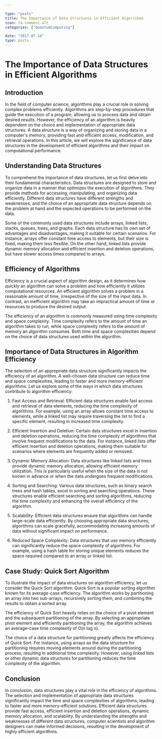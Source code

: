 ```yaml
---

type: "posts"
title: The Importance of Data Structures in Efficient Algorithms
icon: fa-comment-alt
categories: ["QuantumComputing"]

date: "2017-07-14"
type: posts
---
```





# The Importance of Data Structures in Efficient Algorithms

## Introduction

In the field of computer science, algorithms play a crucial role in solving complex problems efficiently. Algorithms are step-by-step procedures that guide the execution of a program, allowing us to process data and obtain desired results. However, the efficiency of an algorithm is heavily dependent on the choice and implementation of appropriate data structures. A data structure is a way of organizing and storing data in a computer's memory, providing fast and efficient access, modification, and retrieval operations. In this article, we will explore the significance of data structures in the development of efficient algorithms and their impact on computational performance.

## Understanding Data Structures

To comprehend the importance of data structures, let us first delve into their fundamental characteristics. Data structures are designed to store and organize data in a manner that optimizes the execution of algorithms. They provide methods for accessing, manipulating, and organizing data efficiently. Different data structures have different strengths and weaknesses, and the choice of an appropriate data structure depends on the problem at hand and the expected operations to be performed on the data.

Some of the commonly used data structures include arrays, linked lists, stacks, queues, trees, and graphs. Each data structure has its own set of advantages and disadvantages, making it suitable for certain scenarios. For instance, arrays offer constant time access to elements, but their size is fixed, making them less flexible. On the other hand, linked lists provide dynamic memory allocation and efficient insertion and deletion operations, but have slower access times compared to arrays.

## Efficiency of Algorithms

Efficiency is a crucial aspect of algorithm design, as it determines how quickly an algorithm can solve a problem and how efficiently it utilizes computational resources. An efficient algorithm solves a problem in a reasonable amount of time, irrespective of the size of the input data. In contrast, an inefficient algorithm may take an impractical amount of time or resources to produce the desired output.

The efficiency of an algorithm is commonly measured using time complexity and space complexity. Time complexity refers to the amount of time an algorithm takes to run, while space complexity refers to the amount of memory an algorithm consumes. Both time and space complexities depend on the choice of data structures used within the algorithm.

## Importance of Data Structures in Algorithm Efficiency

The selection of an appropriate data structure significantly impacts the efficiency of an algorithm. A well-chosen data structure can reduce time and space complexities, leading to faster and more memory-efficient algorithms. Let us explore some of the ways in which data structures contribute to algorithm efficiency:

1. Fast Access and Retrieval: Efficient data structures enable fast access and retrieval of data elements, reducing the time complexity of algorithms. For example, using an array allows constant time access to elements, while a linked list may require traversing the list to find a specific element, resulting in increased time complexity.

2. Efficient Insertion and Deletion: Certain data structures excel in insertion and deletion operations, reducing the time complexity of algorithms that involve frequent modifications to the data. For instance, linked lists offer efficient insertion and deletion operations, making them suitable for scenarios where elements are frequently added or removed.

3. Dynamic Memory Allocation: Data structures like linked lists and trees provide dynamic memory allocation, allowing efficient memory utilization. This is particularly useful when the size of the data is not known in advance or when the data undergoes frequent modifications.

4. Sorting and Searching: Various data structures, such as binary search trees and hash tables, excel in sorting and searching operations. These structures enable efficient searching and sorting algorithms, reducing the time complexity and enhancing the overall efficiency of the algorithm.

5. Scalability: Efficient data structures ensure that algorithms can handle large-scale data efficiently. By choosing appropriate data structures, algorithms can scale gracefully, accommodating increasing amounts of data without significant impact on performance.

6. Reduced Space Complexity: Data structures that use memory efficiently can significantly reduce the space complexity of algorithms. For example, using a hash table for storing unique elements reduces the space required compared to an array or linked list.

## Case Study: Quick Sort Algorithm

To illustrate the impact of data structures on algorithm efficiency, let us consider the Quick Sort algorithm. Quick Sort is a popular sorting algorithm known for its average-case efficiency. The algorithm works by partitioning an array into two sub-arrays, recursively sorting them, and combining the results to obtain a sorted array.

The efficiency of Quick Sort heavily relies on the choice of a pivot element and the subsequent partitioning of the array. By selecting an appropriate pivot element and efficiently partitioning the array, the algorithm achieves an average-case time complexity of O(n log n).

The choice of a data structure for partitioning greatly affects the efficiency of Quick Sort. For instance, using arrays as the data structure for partitioning requires moving elements around during the partitioning process, resulting in additional time complexity. However, using linked lists or other dynamic data structures for partitioning reduces the time complexity of the algorithm.

## Conclusion

In conclusion, data structures play a vital role in the efficiency of algorithms. The selection and implementation of appropriate data structures significantly impact the time and space complexities of algorithms, leading to faster and more memory-efficient solutions. Efficient data structures provide fast access, efficient insertion and deletion operations, dynamic memory allocation, and scalability. By understanding the strengths and weaknesses of different data structures, computer scientists and algorithm designers can make informed decisions, resulting in the development of highly efficient algorithms.